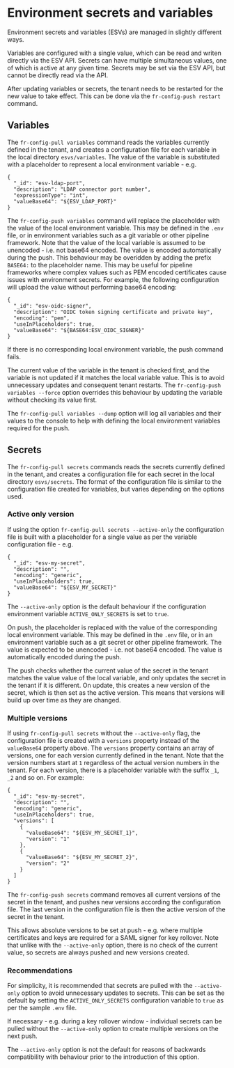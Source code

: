 # Environment secrets and variables

Environment secrets and variables (ESVs) are managed in slightly different ways.

Variables are configured with a single value, which can be read and writen directly via the ESV API. Secrets can have multiple simultaneous values, one of which is active at any given time. Secrets may be set via the ESV API, but cannot be directly read via the API.

After updating variables or secrets, the tenant needs to be restarted for the new value to take effect. This can be done via the `fr-config-push restart` command.

## Variables

The `fr-config-pull variables` command reads the variables currently defined in the tenant, and creates a configuration file for each variable in the local directory `esvs/variables`. The value of the variable is substituted with a placeholder to represent a local environment variable - e.g.

```
{
  "_id": "esv-ldap-port",
  "description": "LDAP connector port number",
  "expressionType": "int",
  "valueBase64": "${ESV_LDAP_PORT}"
}
```

The `fr-config-push variables` command will replace the placeholder with the value of the local environment variable. This may be defined in the `.env` file, or in environment variables such as a git variable or other pipeline framework. Note that the value of the local variable is assumed to be unencoded - i.e. not base64 encoded. The value is encoded automatically during the push. This behaviour may be overidden by adding the prefix `BASE64:` to the placeholder name. This may be useful for pipeline frameworks where complex values such as PEM encoded certificates cause issues with environment secrets. For example, the following configuration will upload the value without performing base64 encoding:

```
{
  "_id": "esv-oidc-signer",
  "description": "OIDC token signing certificate and private key",
  "encoding": "pem",
  "useInPlaceholders": true,
  "valueBase64": "${BASE64:ESV_OIDC_SIGNER}"
}
```

If there is no corresponding local environment variable, the push command fails.

The current value of the variable in the tenant is checked first, and the variable is not updated if it matches the local variable value. This is to avoid unnecessary updates and consequent tenant restarts. The `fr-config-push variables --force` option overrides this behaviour by updating the variable without checking its value first.

The `fr-config-pull variables --dump` option will log all variables and their values to the console to help with defining the local environment variables required for the push.

## Secrets

The `fr-config-pull secrets` commands reads the secrets currently defined in the tenant, and creates a configuration file for each secret in the local directory `esvs/secrets`. The format of the configuration file is similar to the configuration file created for variables, but varies depending on the options used.

### Active only version

If using the option `fr-config-pull secrets --active-only` the configuration file is built with a placeholder for a single value as per the variable configuration file - e.g.

```
{
  "_id": "esv-my-secret",
  "description": "",
  "encoding": "generic",
  "useInPlaceholders": true,
  "valueBase64": "${ESV_MY_SECRET}"
}
```

The `--active-only` option is the default behaviour if the configuration environment variable `ACTIVE_ONLY_SECRETS` is set to `true`.

On push, the placeholder is replaced with the value of the corresponding local environment variable. This may be defined in the `.env` file, or in an environment variable such as a git secret or other pipeline framework. The value is expected to be unencoded - i.e. not base64 encoded. The value is automatically encoded during the push.

The push checks whether the current value of the secret in the tenant matches the value value of the local variable, and only updates the secret in the tenant if it is different. On update, this creates a new version of the secret, which is then set as the active version. This means that versions will build up over time as they are changed.

### Multiple versions

If using `fr-config-pull secrets` without the `--active-only` flag, the configuration file is created with a `versions` property instead of the `valueBase64` property above. The `versions` property contains an array of versions, one for each version currently defined in the tenant. Note that the version numbers start at `1` regardless of the actual version numbers in the tenant. For each version, there is a placeholder variable with the suffix `_1`, `_2` and so on. For example:

```
{
  "_id": "esv-my-secret",
  "description": "",
  "encoding": "generic",
  "useInPlaceholders": true,
  "versions": [
    {
      "valueBase64": "${ESV_MY_SECRET_1}",
      "version": "1"
    },
    {
      "valueBase64": "${ESV_MY_SECRET_2}",
      "version": "2"
    }
  ]
}
```

The `fr-config-push secrets` command removes all current versions of the secret in the tenant, and pushes new versions according the configuration file. The last version in the configuration file is then the active version of the secret in the tenant.

This allows absolute versions to be set at push - e.g. where multiple certificates and keys are required for a SAML signer for key rollover. Note that unlike with the `--active-only` option, there is no check of the current value, so secrets are always pushed and new versions created.

### Recommendations

For simplicity, it is recommended that secrets are pulled with the `--active-only` option to avoid unnecessary updates to secrets. This can be set as the default by setting the `ACTIVE_ONLY_SECRETS` configuration variable to `true` as per the sample `.env` file.

If necessary - e.g. during a key rollover window - individual secrets can be pulled without the `--active-only` option to create multiple versions on the next push.

The `--active-only` option is not the default for reasons of backwards compatibility with behaviour prior to the introduction of this option.
